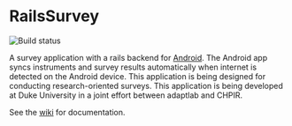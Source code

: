 RailsSurvey
=============
![Build status](https://travis-ci.org/mnipper/rails_survey.png?branch=master)

A survey application with a rails backend for [Android](https://github.com/mnipper/AndroidSurvey).  The Android app syncs instruments and survey results automatically when internet is detected on the Android device.  This application is being designed for conducting research-oriented surveys.  This application is being developed at Duke University in a joint effort between adaptlab and CHPIR.

See the [wiki](https://github.com/mnipper/rails_survey/wiki) for documentation.
